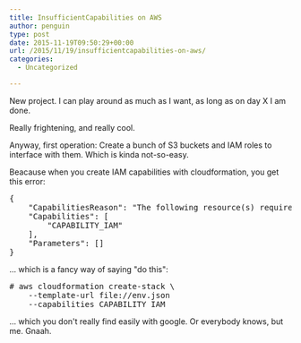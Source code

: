 ```yaml
---
title: InsufficientCapabilities on AWS
author: penguin
type: post
date: 2015-11-19T09:50:29+00:00
url: /2015/11/19/insufficientcapabilities-on-aws/
categories:
  - Uncategorized

---
```

New project. I can play around as much as I want, as long as on day X I am done.

Really frightening, and really cool.

Anyway, first operation: Create a bunch of S3 buckets and IAM roles to interface with them. Which is kinda not-so-easy.

Beacause when you create IAM capabilities with cloudformation, you get this error:

<pre>{
    "CapabilitiesReason": "The following resource(s) require capabilities: [AWS::IAM::AccessKey, AWS::IAM::User]", 
    "Capabilities": [
        "CAPABILITY_IAM"
    ], 
    "Parameters": []
}</pre>

... which is a fancy way of saying "do this":

<pre># aws cloudformation create-stack \
    --template-url file://env.json 
    --capabilities CAPABILITY_IAM</pre>

... which you don't really find easily with google. Or everybody knows, but me. Gnaah.
